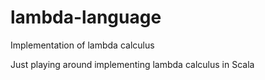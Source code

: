# lambda-language
Implementation of lambda calculus

Just playing around implementing lambda calculus in Scala
